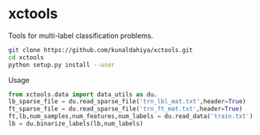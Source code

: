 # xctools
Tools for multi-label classification problems.

```bash
git clone https://github.com/kunaldahiya/xctools.git
cd xctools
python setup.py install --user
```
Usage 
```python
from xctools.data import data_utils as du.
lb_sparse_file = du.read_sparse_file('trn_lbl_mat.txt',header=True)
ft_sparse_file = du.read_sparse_file('trn_ft_mat.txt',header=True)
ft,lb,num_samples,num_features,num_labels = du.read_data('train.txt')
lb = du.binarize_labels(lb,num_labels)
```
